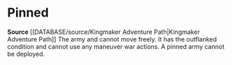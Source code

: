 ﻿# Pinned

**Source** [[DATABASE/source/Kingmaker Adventure Path|Kingmaker Adventure Path]]
The army and cannot move freely. It has the outflanked condition and cannot use any maneuver war actions. A pinned army cannot be deployed.